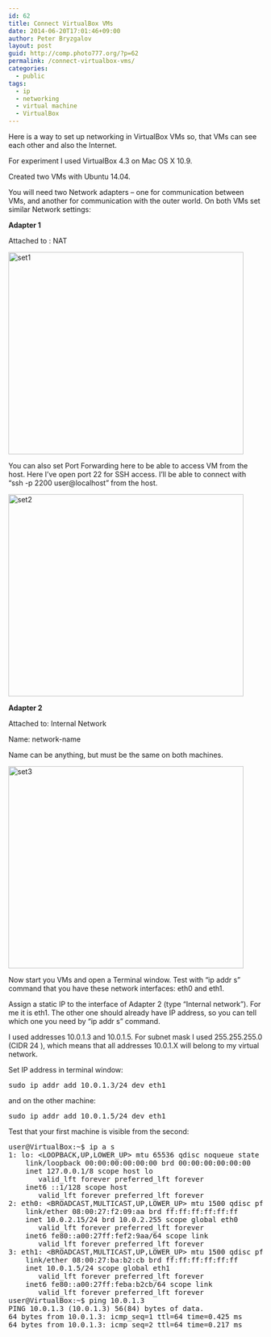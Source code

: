 ```yaml
---
id: 62
title: Connect VirtualBox VMs
date: 2014-06-20T17:01:46+09:00
author: Peter Bryzgalov
layout: post
guid: http://comp.photo777.org/?p=62
permalink: /connect-virtualbox-vms/
categories:
  - public
tags:
  - ip
  - networking
  - virtual machine
  - VirtualBox
---
```

Here is a way to set up networking in VirtualBox VMs so, that VMs can see each other and also the Internet.

For experiment I used VirtualBox 4.3 on Mac OS X 10.9.

Created two VMs with Ubuntu 14.04.

You will need two Network adapters – one for communication between VMs, and another for communication with the outer world. On both VMs set similar Network settings:

**Adapter 1**

Attached to : NAT

[<img class="alignnone size-medium wp-image-68" src="http://comp.photo777.org/wp-content/uploads/2014/06/set1-466x400.png" alt="set1" width="466" height="400" srcset="http://comp.photo777.org/wp-content/uploads/2014/06/set1-466x400.png 466w, http://comp.photo777.org/wp-content/uploads/2014/06/set1.png 700w" sizes="(max-width: 466px) 100vw, 466px" />](http://comp.photo777.org/wp-content/uploads/2014/06/set1.png)

You can also set Port Forwarding here to be able to access VM from the host. Here I&#8217;ve open port 22 for SSH access. I&#8217;ll be able to connect with &#8220;ssh -p 2200 user@localhost&#8221; from the host.

[<img class="alignnone size-medium wp-image-69" src="http://comp.photo777.org/wp-content/uploads/2014/06/set2-466x400.png" alt="set2" width="466" height="400" srcset="http://comp.photo777.org/wp-content/uploads/2014/06/set2-466x400.png 466w, http://comp.photo777.org/wp-content/uploads/2014/06/set2.png 700w" sizes="(max-width: 466px) 100vw, 466px" />](http://comp.photo777.org/wp-content/uploads/2014/06/set2.png)

**Adapter 2**

Attached to: Internal Network

Name: network-name

Name can be anything, but must be the same on both machines.

[<img class="alignnone size-medium wp-image-70" src="http://comp.photo777.org/wp-content/uploads/2014/06/set3-466x400.png" alt="set3" width="466" height="400" srcset="http://comp.photo777.org/wp-content/uploads/2014/06/set3-466x400.png 466w, http://comp.photo777.org/wp-content/uploads/2014/06/set3.png 700w" sizes="(max-width: 466px) 100vw, 466px" />](http://comp.photo777.org/wp-content/uploads/2014/06/set3.png)

Now start you VMs and open a Terminal window. Test with &#8220;ip addr s&#8221; command that you have these network interfaces: eth0 and eth1.

Assign a static IP to the interface of Adapter 2 (type &#8220;Internal network&#8221;). For me it is eth1. The other one should already have IP address, so you can tell which one you need by &#8220;ip addr s&#8221; command.

I used addresses 10.0.1.3 and 10.0.1.5. For subnet mask I used 255.255.255.0 (CIDR 24 ), which means that all addresses 10.0.1.X will belong to my virtual network.

Set IP address in terminal window:

<pre class="lang:shell">sudo ip addr add 10.0.1.3/24 dev eth1</pre>

and on the other machine:

<pre class="lang:shell">sudo ip addr add 10.0.1.5/24 dev eth1</pre>

Test that your first machine is visible from the second:

<pre>user@VirtualBox:~$ ip a s
1: lo: &lt;LOOPBACK,UP,LOWER_UP> mtu 65536 qdisc noqueue state UNKNOWN group default 
    link/loopback 00:00:00:00:00:00 brd 00:00:00:00:00:00
    inet 127.0.0.1/8 scope host lo
       valid_lft forever preferred_lft forever
    inet6 ::1/128 scope host 
       valid_lft forever preferred_lft forever
2: eth0: &lt;BROADCAST,MULTICAST,UP,LOWER_UP> mtu 1500 qdisc pfifo_fast state UP group default qlen 1000
    link/ether 08:00:27:f2:09:aa brd ff:ff:ff:ff:ff:ff
    inet 10.0.2.15/24 brd 10.0.2.255 scope global eth0
       valid_lft forever preferred_lft forever
    inet6 fe80::a00:27ff:fef2:9aa/64 scope link 
       valid_lft forever preferred_lft forever
3: eth1: &lt;BROADCAST,MULTICAST,UP,LOWER_UP> mtu 1500 qdisc pfifo_fast state UP group default qlen 1000
    link/ether 08:00:27:ba:b2:cb brd ff:ff:ff:ff:ff:ff
    inet 10.0.1.5/24 scope global eth1
       valid_lft forever preferred_lft forever
    inet6 fe80::a00:27ff:feba:b2cb/64 scope link 
       valid_lft forever preferred_lft forever
user@VirtualBox:~$ ping 10.0.1.3
PING 10.0.1.3 (10.0.1.3) 56(84) bytes of data.
64 bytes from 10.0.1.3: icmp_seq=1 ttl=64 time=0.425 ms
64 bytes from 10.0.1.3: icmp_seq=2 ttl=64 time=0.217 ms
</pre>